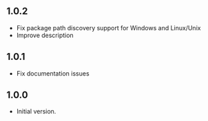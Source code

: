 ## 1.0.2

- Fix package path discovery support for Windows and Linux/Unix
- Improve description

## 1.0.1

- Fix documentation issues

## 1.0.0

- Initial version.
